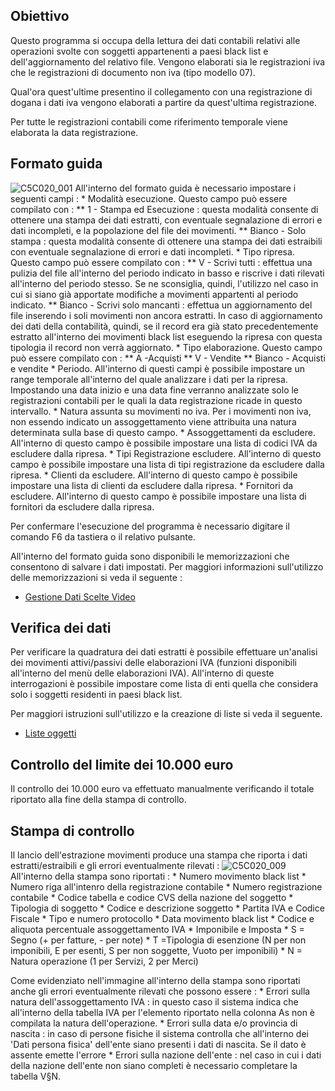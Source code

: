 ## Obiettivo

Questo programma si occupa della lettura dei dati contabili relativi alle operazioni svolte con soggetti appartenenti a paesi black list e dell'aggiornamento del relativo file.
Vengono elaborati sia le registrazioni iva che le registrazioni di documento non iva (tipo modello 07).

Qual'ora quest'ultime presentino il collegamento con una registrazione di dogana i dati iva vengono elaborati a partire da quest'ultima registrazione.

Per tutte le registrazioni contabili come riferimento temporale viene elaborata la data registrazione.

## Formato guida

![C5C020_001](http://doc.smeup.com/immagini/MBDOC_OGG-P_C5MB00A/C5C020_001.png)
All'interno del formato guida è necessario impostare i seguenti campi : 
 \* Modalità esecuzione. Questo campo può essere compilato con : 
 \*\* 1 - Stampa ed Esecuzione :  questa modalità consente di ottenere una stampa dei dati estratti, con eventuale segnalazione di errori e dati incompleti, e la popolazione del file dei movimenti.
 \*\* Bianco - Solo stampa :  questa modalità consente di ottenere una stampa dei dati estraibili con eventuale segnalazione di errori e dati incompleti.
 \* Tipo ripresa. Questo campo può essere compilato con : 
 \*\* V - Scrivi tutti :  effettua una pulizia del file all'interno del periodo indicato in basso e riscrive i dati rilevati all'interno del periodo stesso. Se ne sconsiglia, quindi, l'utilizzo nel caso in cui si siano già apportate modifiche a movimenti appartenti al periodo indicato.
 \*\* Bianco - Scrivi solo mancanti :  effettua un aggiornamento del file inserendo i soli movimenti non ancora estratti. In caso di aggiornamento dei dati della contabilità, quindi, se il record era già stato precedentemente estratto all'interno dei movimenti black list eseguendo la ripresa con questa tipologia il record non verrà aggiornato.
 \* Tipo elaborazione. Questo campo può essere compilato con : 
 \*\* A -Acquisti
 \*\* V - Vendite
 \*\* Bianco - Acquisti e vendite
 \* Periodo. All'interno di questi campi è possibile impostare un range temporale all'interno del quale analizzare i dati per la ripresa. Impostando una data inizio e una data fine verranno analizzate solo le registrazioni contabili per le quali la data registrazione ricade in questo intervallo.
 \* Natura assunta su movimenti no iva. Per i movimenti non iva, non essendo indicato un assoggettamento viene attribuita una natura determinata sulla base di questo campo.
 \* Assoggettamenti da escludere. All'interno di questo campo è possibile impostare una lista di codici IVA da escludere dalla ripresa.
 \* Tipi Registrazione escludere. All'interno di questo campo è possibile impostare una lista di tipi registrazione da escludere dalla ripresa.
 \* Clienti da escludere. All'interno di questo campo è possibile impostare una lista di clienti da escludere dalla ripresa.
 \* Fornitori da escludere. All'interno di questo campo è possibile impostare una lista di fornitori da escludere dalla ripresa.

Per confermare l'esecuzione del programma è necessario digitare il comando F6 da tastiera o il relativo pulsante.

All'interno del formato guida sono disponibili le memorizzazioni che consentono di salvare i dati impostati. Per maggiori informazioni sull'utilizzo delle memorizzazioni si veda il seguente : 

- [Gestione Dati Scelte Video](Sorgenti/OJ/PGM/B£MDV0)

## Verifica dei dati

Per verificare la quadratura dei dati estratti è possibile effettuare un'analisi dei movimenti attivi/passivi delle elaborazioni IVA (funzioni disponibili all'interno del menù delle elaborazioni IVA). All'interno di queste interrogazioni è possibile impostare come lista di enti quella che considera solo i soggetti residenti in paesi black list.

Per maggiori istruzioni sull'utilizzo e la creazione di liste si veda il seguente.

- [Liste oggetti](Sorgenti/DOC_OPE/TA/B£AMO/B£_LIS)

## Controllo del limite dei 10.000 euro

Il controllo dei 10.000 euro va effettuato manualmente verificando il totale riportato alla fine della stampa di controllo.

## Stampa di controllo

Il lancio dell'estrazione movimenti produce una stampa che riporta i dati estratti/estraibili e gli errori eventualmente rilevati : 
![C5C020_009](http://doc.smeup.com/immagini/MBDOC_OGG-P_C5MB00A/C5C020_009.png)
All'interno della stampa sono riportati : 
 \* Numero movimento black list
 \* Numero riga all'intenro della registrazione contabile
 \* Numero registrazione contabile
 \* Codice tabella e codice CVS della nazione del soggetto
 \* Tipologia di soggetto
 \* Codice e descrizione soggetto
 \* Partita IVA e Codice Fiscale
 \* Tipo e numero protocollo
 \* Data movimento black list
 \* Codice e aliquota percentuale assoggettamento IVA
 \* Imponibile e Imposta
 \* S = Segno (+ per fatture, - per note)
 \* T =Tipologia di esenzione (N per non imponibili, E per esenti, S per non soggette, Vuoto per imponibili)
 \* N = Natura operazione (1 per Servizi, 2 per Merci)

Come evidenziato  nell'immagine all'interno della stampa sono riportati anche gli errori eventualmente rilevati che possono essere : 
 \* Errori sulla natura dell'assoggettamento IVA :  in questo caso il sistema indica che all'interno della tabella IVA per l'elemento riportato nella colonna As non è compilata la natura dell'operazione.
 \* Errori sulla data e/o provincia di nascita :  in caso di persone fisiche il sistema controlla che all'interno dei 'Dati persona fisica' dell'ente siano presenti i dati di nascita. Se il dato è assente emette l'errore
 \* Errori sulla nazione dell'ente :  nel caso in cui i dati della nazione dell'ente non siano completi è necessario completare la tabella V§N.


